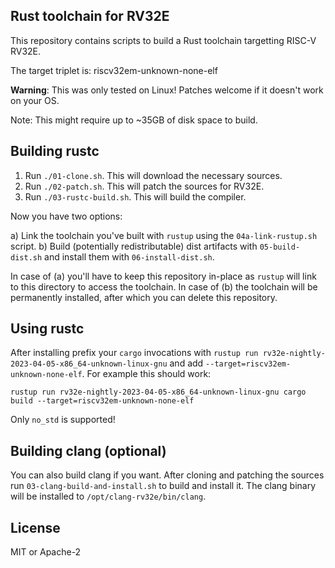 ## Rust toolchain for RV32E

This repository contains scripts to build a Rust toolchain targetting RISC-V RV32E.

The target triplet is: riscv32em-unknown-none-elf

**Warning**: This was only tested on Linux! Patches welcome if it doesn't work on your OS.

Note: This might require up to ~35GB of disk space to build.

## Building rustc

1. Run `./01-clone.sh`. This will download the necessary sources.
2. Run `./02-patch.sh`. This will patch the sources for RV32E.
3. Run `./03-rustc-build.sh`. This will build the compiler.

Now you have two options:

a) Link the toolchain you've built with `rustup` using the `04a-link-rustup.sh` script.
b) Build (potentially redistributable) dist artifacts with `05-build-dist.sh` and install them with `06-install-dist.sh`.

In case of (a) you'll have to keep this repository in-place as `rustup` will link to this directory
to access the toolchain. In case of (b) the toolchain will be permanently installed, after which
you can delete this repository.

## Using rustc

After installing prefix your `cargo` invocations with `rustup run rv32e-nightly-2023-04-05-x86_64-unknown-linux-gnu`
and add `--target=riscv32em-unknown-none-elf`. For example this should work:

```
rustup run rv32e-nightly-2023-04-05-x86_64-unknown-linux-gnu cargo build --target=riscv32em-unknown-none-elf
```

Only `no_std` is supported!

## Building clang (optional)

You can also build clang if you want. After cloning and patching the sources run `03-clang-build-and-install.sh`
to build and install it. The clang binary will be installed to `/opt/clang-rv32e/bin/clang`.

## License

MIT or Apache-2
